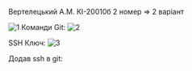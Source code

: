 Вертелецький А.М. КІ-20010б 2 номер ⇒ 2 варіант

![1](https://user-images.githubusercontent.com/86784472/124514551-f73ab080-dde5-11eb-9d71-4872b8a41d55.png)
Команди Git:
![2](https://user-images.githubusercontent.com/86784472/124514757-74662580-dde6-11eb-84d7-d8672e2cac1e.png)

SSH 
Ключ:
![3](https://user-images.githubusercontent.com/86784472/124514967-f35b5e00-dde6-11eb-8e94-d7df2a229feb.png)

Додав ssh в git:
